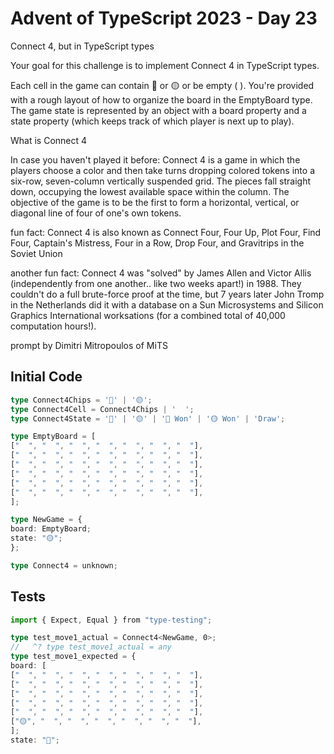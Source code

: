 # Advent of TypeScript 2023 - Day 23

Connect 4, but in TypeScript types

Your goal for this challenge is to implement Connect 4 in TypeScript types.

Each cell in the game can contain 🔴 or 🟡 or be empty ( ). You're provided with a rough layout of how to organize the board in the EmptyBoard type. The game state is represented by an object with a board property and a state property (which keeps track of which player is next up to play).

What is Connect 4

In case you haven't played it before: Connect 4 is a game in which the players choose a color and then take turns dropping colored tokens into a six-row, seven-column vertically suspended grid. The pieces fall straight down, occupying the lowest available space within the column. The objective of the game is to be the first to form a horizontal, vertical, or diagonal line of four of one's own tokens.

fun fact:
Connect 4 is also known as Connect Four, Four Up, Plot Four, Find Four, Captain's Mistress, Four in a Row, Drop Four, and Gravitrips in the Soviet Union

another fun fact:
Connect 4 was "solved" by James Allen and Victor Allis (independently from one another.. like two weeks apart!) in 1988. They couldn't do a full brute-force proof at the time, but 7 years later John Tromp in the Netherlands did it with a database on a Sun Microsystems and Silicon Graphics International worksations (for a combined total of 40,000 computation hours!).

prompt by Dimitri Mitropoulos of MiTS

## Initial Code
```typescript
type Connect4Chips = '🔴' | '🟡';
type Connect4Cell = Connect4Chips | '  ';
type Connect4State = '🔴' | '🟡' | '🔴 Won' | '🟡 Won' | 'Draw';

type EmptyBoard = [
["  ", "  ", "  ", "  ", "  ", "  ", "  "],
["  ", "  ", "  ", "  ", "  ", "  ", "  "],
["  ", "  ", "  ", "  ", "  ", "  ", "  "],
["  ", "  ", "  ", "  ", "  ", "  ", "  "],
["  ", "  ", "  ", "  ", "  ", "  ", "  "],
["  ", "  ", "  ", "  ", "  ", "  ", "  "],
];

type NewGame = {
board: EmptyBoard;
state: "🟡";
};

type Connect4 = unknown;
```

## Tests
```typescript
import { Expect, Equal } from "type-testing";

type test_move1_actual = Connect4<NewGame, 0>;
//   ^? type test_move1_actual = any
type test_move1_expected = {
board: [
["  ", "  ", "  ", "  ", "  ", "  ", "  "],
["  ", "  ", "  ", "  ", "  ", "  ", "  "],
["  ", "  ", "  ", "  ", "  ", "  ", "  "],
["  ", "  ", "  ", "  ", "  ", "  ", "  "],
["  ", "  ", "  ", "  ", "  ", "  ", "  "],
["🟡", "  ", "  ", "  ", "  ", "  ", "  "],
];
state: "🔴";
```